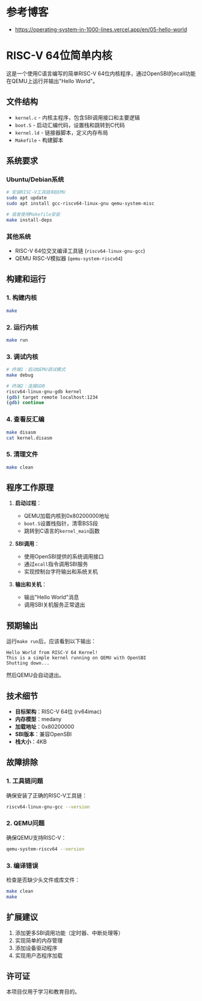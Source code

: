 # 参考博客
- https://operating-system-in-1000-lines.vercel.app/en/05-hello-world

# RISC-V 64位简单内核

这是一个使用C语言编写的简单RISC-V 64位内核程序，通过OpenSBI的ecall功能在QEMU上运行并输出"Hello World"。

## 文件结构

- `kernel.c` - 内核主程序，包含SBI调用接口和主要逻辑
- `boot.S` - 启动汇编代码，设置栈和跳转到C代码
- `kernel.ld` - 链接器脚本，定义内存布局
- `Makefile` - 构建脚本

## 系统要求

### Ubuntu/Debian系统
```bash
# 安装RISC-V工具链和QEMU
sudo apt update
sudo apt install gcc-riscv64-linux-gnu qemu-system-misc

# 或者使用Makefile安装
make install-deps
```

### 其他系统
- RISC-V 64位交叉编译工具链 (`riscv64-linux-gnu-gcc`)
- QEMU RISC-V模拟器 (`qemu-system-riscv64`)

## 构建和运行

### 1. 构建内核
```bash
make
```

### 2. 运行内核
```bash
make run
```

### 3. 调试内核
```bash
# 终端1：启动QEMU调试模式
make debug

# 终端2：连接GDB
riscv64-linux-gnu-gdb kernel
(gdb) target remote localhost:1234
(gdb) continue
```

### 4. 查看反汇编
```bash
make disasm
cat kernel.disasm
```

### 5. 清理文件
```bash
make clean
```

## 程序工作原理

1. **启动过程**：
   - QEMU加载内核到0x80200000地址
   - `boot.S`设置栈指针，清零BSS段
   - 跳转到C语言的`kernel_main`函数

2. **SBI调用**：
   - 使用OpenSBI提供的系统调用接口
   - 通过`ecall`指令调用SBI服务
   - 实现控制台字符输出和系统关机

3. **输出和关机**：
   - 输出"Hello World"消息
   - 调用SBI关机服务正常退出

## 预期输出

运行`make run`后，应该看到以下输出：

```
Hello World from RISC-V 64 Kernel!
This is a simple kernel running on QEMU with OpenSBI
Shutting down...
```

然后QEMU会自动退出。

## 技术细节

- **目标架构**：RISC-V 64位 (rv64imac)
- **内存模型**：medany
- **加载地址**：0x80200000
- **SBI版本**：兼容OpenSBI
- **栈大小**：4KB

## 故障排除

### 1. 工具链问题
确保安装了正确的RISC-V工具链：
```bash
riscv64-linux-gnu-gcc --version
```

### 2. QEMU问题
确保QEMU支持RISC-V：
```bash
qemu-system-riscv64 --version
```

### 3. 编译错误
检查是否缺少头文件或库文件：
```bash
make clean
make
```

## 扩展建议

1. 添加更多SBI调用功能（定时器、中断处理等）
2. 实现简单的内存管理
3. 添加设备驱动程序
4. 实现用户态程序加载

## 许可证

本项目仅用于学习和教育目的。
